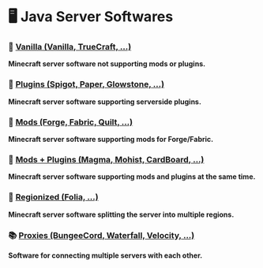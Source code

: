 # 🖥 Java Server Softwares

### 📗 [Vanilla (Vanilla, TrueCraft, ...)](/java/VANILLA.md)
**Minecraft server software not supporting mods or plugins.**
### 📘 [Plugins (Spigot, Paper, Glowstone, ...)](/java/PLUGINS.md)
**Minecraft server software supporting serverside plugins.**
### 📙 [Mods (Forge, Fabric, Quilt, ...)](/java/MODS.md)
**Minecraft server software supporting mods for Forge/Fabric.**
### 📕 [Mods + Plugins (Magma, Mohist, CardBoard, ...)](/java/MODS+PLUGINS.md)
**Minecraft server software supporting mods and plugins at the same time.**
### 📗 [Regionized (Folia, ...)](/java/FOLIA.md)
**Minecraft server software splitting the server into multiple regions.**

### 📚 [Proxies (BungeeCord, Waterfall, Velocity, ...)](/java/PROXIES.md)
**Software for connecting multiple servers with each other.**
